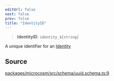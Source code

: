 ```yaml
---
editUrl: false
next: false
prev: false
title: "IdentityID"
---
```


> **IdentityID**: ```identity_${string}```

A unique identifier for an [Identity](../../../../../../microcosm/type-aliases/identity)

## Source

[packages/microcosm/src/schema/uuid.schema.ts:9](https://github.com/nodenogg-in/alpha-p2p/blob/d624cf9b15dbfd7fc2661f690e3277335e5f9583/packages/microcosm/src/schema/uuid.schema.ts#L9)

